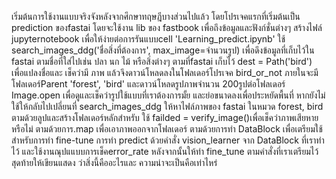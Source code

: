 เริ่มต้นการใช้งานแบบจริงจังหลังจากศึกษาทฤษฎีบางส่วนไปแล้ว
โดยโปรเจคแรกที่เริ่มต้นเป็น prediction ของfastai
โดยจะใช้งาน lib ของ fastbook เพื่อถึงข้อมูลและฟังก์ชั่นต่างๆ
สร้างไฟล์ jupyternotebook เพื่อให้ง่ายต่อการรันแบบcell 'Learning_predict.ipynb'
ใช้ search_images_ddg('ชื่อสิ่งที่ต้องการ', max_image=จำนวนรูป) เพื่อดึงข้อมูลที่เก็บไว้ใน fastai ตามชื่อที่ใส่ไปเช่น ปลา นก ไม้ หรือสิ่งต่างๆ ตามที่fastai เก็บไว้
dest = Path('bird') เพื่อแปลงชื่อและ เช็คว่ามี ภาพ แล้วจึงดาวน์โหลดลงในโฟลเดอร์โปรเจค bird_or_not ภายในจะมี โฟลเดอร์Parent 'forest', 'bird' และดาวน์โหลดรูปภาพจำนวน 200รูปต่อโฟลเดอร์
Image.open เพื่อดูและเช็คว่ารูปใช้แบบที่เราต้องการมั้ย และย่อขนาดลงเพื่อประหยัดพื้นที่ หากยังไม่ใช้ให้กลับไปเปลี่ยนที่ search_images_ddg 
ให้หาไฟล์ภาพของ fastai ในหมวด forest, bird ตามด้วยลูปและสร้างโฟลเดอร์หลักสำหรับ 
ใช้ failded = verify_image()เพื่อเช็คว่าภาพเสียหายหรือไม่ ตามด้วยการ.map เพื่อเอาภาพออกจากโฟลเดอร์
ตามด้วยการทำ DataBlock เพื่อเตรียมใช้สำหรับการทำ fine-tune
การทำ predict ด้วยคำสั่ง vision_learner จาก DataBlock ที่เราทำไว้ และใช้งานณุปแแบบการเช็คerror_rate
หลังจากนั้นให้ทำ fine_tune ตามคำสั่งที่เราเตรียมไว้
สุดท้ายให้เขียนแสดง ว่าสิ่งนี้คืออะไรและ ความน่าจะเป็นคือเท่าไหร่
